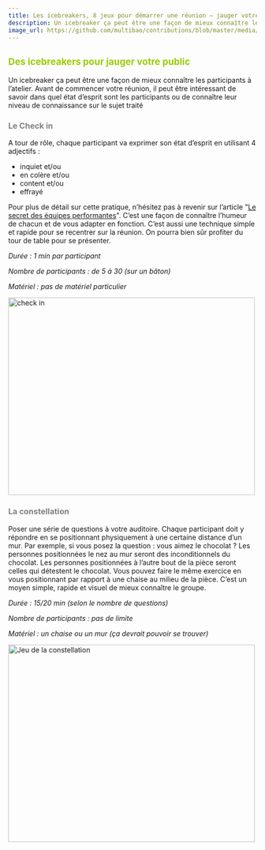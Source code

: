```yaml
---
title: Les icebreakers, 8 jeux pour démarrer une réunion – jauger votre public
description: Un icebreaker ça peut être une façon de mieux connaître les participants à l’atelier. Avant de commencer votre réunion, il peut être intéressant de savoir dans quel état d’esprit sont les participants ou de connaître leur niveau de connaissance sur le sujet traité
image_url: https://github.com/multibao/contributions/blob/master/media/liasg-jauger.png?raw=true
---
```


<span style="font-size: 14pt; color: #99cc00;">Des icebreakers pour jauger votre public</span>
----------------------------------------------------------------------------------------------

Un icebreaker ça peut être une façon de mieux connaître les participants à l’atelier. Avant de commencer votre réunion, il peut être intéressant de savoir dans quel état d’esprit sont les participants ou de connaître leur niveau de connaissance sur le sujet traité

### <span style="color: #808080; font-size: 12pt;">Le Check in</span>

A tour de rôle, chaque participant va exprimer son état d’esprit en utilisant 4 adjectifs :

-   inquiet et/ou
-   en colère et/ou
-   content et/ou
-   effrayé

Pour plus de détail sur cette pratique, n’hésitez pas à revenir sur l’article "[Le secret des équipes performantes]". C’est une façon de connaître l’humeur de chacun et de vous adapter en fonction. C’est aussi une technique simple et rapide pour se recentrer sur la réunion. On pourra bien sûr profiter du tour de table pour se présenter. 

*Durée : 1 min par participant* 

*Nombre de participants : de 5 à 30 (sur un bâton)* 

*Matériel : pas de matériel particulier* 

[<img src="http://www.lifeisaseriousgame.com/wp-content/uploads/2013/11/check-in1.png" alt="check in" class="wp-image-1005" width="500" height="400" />]

### <span style="font-size: 12pt; color: #808080;">La constellation</span>

Poser une série de questions à votre auditoire. Chaque participant doit y répondre en se positionnant physiquement à une certaine distance d’un mur. Par exemple, si vous posez la question : vous aimez le chocolat ? Les personnes positionnées le nez au mur seront des inconditionnels du chocolat. Les personnes positionnées à l’autre bout de la pièce seront celles qui détestent le chocolat. Vous pouvez faire le même exercice en vous positionnant par rapport à une chaise au milieu de la pièce. C’est un moyen simple, rapide et visuel de mieux connaître le groupe. 

*Durée : 15/20 min (selon le nombre de questions)* 
 
*Nombre de participants : pas de limite* 

*Matériel : un chaise ou un mur (ça devrait pouvoir se trouver)* 

<img src="http://www.lifeisaseriousgame.com/wp-content/uploads/2013/11/jeu-de-la-constellation.png" title="Jeu de la constellation" alt="Jeu de la constellation" class="wp-image-960" width="500" height="400" /> 

  [Le secret des équipes performantes]: http://www.lifeisaseriousgame.com/le-secret-des-equipes-performantes-software-for-you-head/ "Le secret des équipes performantes : Software for your head"
  [<img src="http://www.lifeisaseriousgame.com/wp-content/uploads/2013/11/check-in1.png" alt="check in" class="wp-image-1005" width="500" height="400" />]: http://www.lifeisaseriousgame.com/wp-content/uploads/2013/11/check-in1.png
